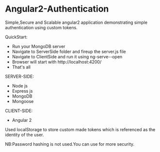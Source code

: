 # Angular2-Authentication
Simple,Secure and Scalable angular2 application demonstrating simple authentication using custom tokens.

QuickStart:
  * Run your MongoDB server
  * Navigate to ServerSide folder and fireup the server.js file
  * Navigate to ClientSide and run it using ng-serve--open
  * Browser will start with http://localhost:4200/
  * That's all

SERVER-SIDE:
  * Node js
  * Express js
  * MongoDB
  * Mongoose
  
 CLIENT-SIDE:
  * Angular 2
  
 Used localStorage to store custom made tokens which is referenced as the identity of the user.
 
 NB:Password hashing is not used.You can use for more security.
